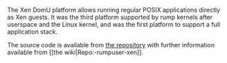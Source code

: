 The Xen DomU platform allows running regular POSIX applications directly as Xen guests.
It was the third platform supported by rump kernels after userspace and the Linux kernel,
and was the first platform to support a full application stack.

The source code is available from [the repository](http://repo.rumpkernel.org/rumpuser-xen)
with further information available from [[the wiki|Repo:-rumpuser-xen]].
